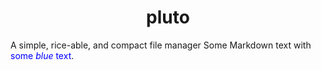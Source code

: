 <h1 align="center">pluto</h1>

A simple, rice-able, and compact file manager
Some Markdown text with <span style="color:blue">some *blue* text</span>.

